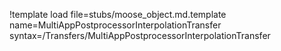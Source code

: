 !template load file=stubs/moose_object.md.template name=MultiAppPostprocessorInterpolationTransfer syntax=/Transfers/MultiAppPostprocessorInterpolationTransfer
